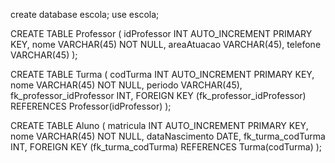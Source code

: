 create database escola;
use escola;

CREATE TABLE Professor (
    idProfessor INT AUTO_INCREMENT PRIMARY KEY,
    nome VARCHAR(45) NOT NULL,
    areaAtuacao VARCHAR(45),
    telefone VARCHAR(45)
);

CREATE TABLE Turma (
    codTurma INT AUTO_INCREMENT PRIMARY KEY,
    nome VARCHAR(45) NOT NULL,
    periodo VARCHAR(45),
    fk_professor_idProfessor INT,
    FOREIGN KEY (fk_professor_idProfessor) REFERENCES Professor(idProfessor)
);

CREATE TABLE Aluno (
    matricula INT AUTO_INCREMENT PRIMARY KEY,
    nome VARCHAR(45) NOT NULL,
    dataNascimento DATE,
    fk_turma_codTurma INT,
    FOREIGN KEY (fk_turma_codTurma) REFERENCES Turma(codTurma)
);